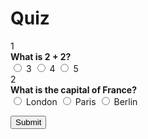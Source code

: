 # Quiz

<div id="quiz-app" class="quiz-container">
  <div class="quiz-question">
    <div class="quiz-qnum">1</div>
    <div>
      <div class="quiz-qtext"><b>What is 2 + 2?</b></div>
      <div class="quiz-choices">
        <label class="quiz-choice"><input type="radio" name="q1" value="3"> 3</label>
        <label class="quiz-choice"><input type="radio" name="q1" value="4"> 4</label>
        <label class="quiz-choice"><input type="radio" name="q1" value="5"> 5</label>
      </div>
    </div>
  </div>
  <div class="quiz-question">
    <div class="quiz-qnum">2</div>
    <div>
      <div class="quiz-qtext"><b>What is the capital of France?</b></div>
      <div class="quiz-choices">
        <label class="quiz-choice"><input type="radio" name="q2" value="London"> London</label>
        <label class="quiz-choice"><input type="radio" name="q2" value="Paris"> Paris</label>
        <label class="quiz-choice"><input type="radio" name="q2" value="Berlin"> Berlin</label>
      </div>
    </div>
  </div>
  
  <button id="quiz-submit" class="quiz-btn">Submit</button>
  <div id="quiz-result" class="quiz-result"></div>
</div>

<script>
document.getElementById('quiz-submit').addEventListener('click', function() {
  let score = 0;
  if (document.querySelector('input[name="q1"]:checked')?.value === "4") score++;
  if (document.querySelector('input[name="q2"]:checked')?.value === "Paris") score++;
  document.getElementById('quiz-result').innerHTML = "Your score: " + score + "/2";
  // Update sidebar score
  const examScore = document.getElementById('exam-score');
  if (examScore) examScore.innerText = score + "/2";
});
</script>